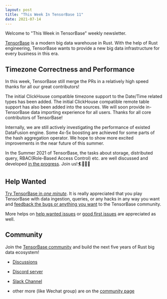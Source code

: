 ```yaml
---
layout: post
title: "This Week In TensorBase 11"
date: 2021-07-14
---
```


Welcome to "This Week in TensorBase" weekly newsletter.

[TensorBase](https://github.com/tensorbase/tensorbase) is a modern big data warehouse in Rust. With the help of Rust engineering, TensorBase wants to provide a new big data infrastructure for every business in this era.

## Timezone Correctness and Performance

In this week, TensorBase still merge the PRs in a relatively high speed thanks for all our great contributors!

The initial ClickHouse compatible timezone support to the Date/Time related types has been added. The initial ClickHouse compatible remote table support has also been added into the sources. We will soon provide in-TensorBase data importing experience for all users. Thanks for all core contributors of TensorBase!

Internally, we are still actively investigating the performance of existed DataFusion engine. Some 4x-5x boosting are achieved for some parts of the hash aggregation operator. We hope to show more excited improvements in the near future of this summer.

In the Summer 2021 of TensorBase, the tasks about storage, distributed query, RBAC(Role-Based Access Control) etc. are well discussed and developed [in the progress](https://github.com/tensorbase/tensorbase/issues?q=is%3Aissue+is%3Aopen+label%3Achallenge%2Fsummer-2021). Join us!🏄🏄🏼‍♀

## Help Wanted

[Try TensorBase in *one minute*](https://github.com/tensorbase/tensorbase/blob/main/docs/get_started_users.md). It is really appreciated that you play TensorBase with data ingestion, queries, or any hacks in any way you want and [feedback the bugs or anything you want](https://github.com/tensorbase/tensorbase/issues) to the TensorBase community. 

More helps on [help wanted issues](https://github.com/tensorbase/tensorbase/issues?q=is%3Aissue+is%3Aopen+label%3Ahelp-wanted) or [good first issues](https://github.com/tensorbase/tensorbase/issues?q=is%3Aissue+is%3Aopen+label%3A%22good+first+issue%22) are appreciated as well.

## Community

Join the [TensorBase community](https://github.com/tensorbase/tensorbase) and build the next five years of Rust big data ecosystem!

* [Discussions](https://github.com/tensorbase/tensorbase/discussions)

* [Discord server](https://discord.com/invite/E72n2jzgKD)

* [Slack Channel](https://join.slack.com/t/tensorbase/shared_invite/zt-ntwmjvpu-TQ9drOdUwNJWmUTXvxMumA)

* other more (like Wechat group) are on the [community page](https://tensorbase.io/community/)